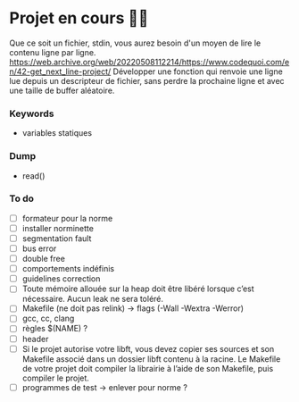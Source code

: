 # Projet en cours 👩‍💻
Que ce soit un fichier, stdin, vous aurez besoin d'un moyen de lire le contenu ligne par ligne. 
https://web.archive.org/web/20220508112214/https://www.codequoi.com/en/42-get_next_line-project/ 
Développer une fonction qui renvoie une ligne lue depuis un descripteur de fichier, sans perdre la prochaine ligne et avec une taille de buffer aléatoire. 

### Keywords
- variables statiques

### Dump
- read()

### To do
- [ ] formateur pour la norme
- [ ] installer norminette
- [ ] segmentation fault
- [ ] bus error
- [ ] double free
- [ ] comportements indéfinis
- [ ] guidelines correction
- [ ] Toute mémoire allouée sur la heap doit être libéré lorsque c’est nécessaire. Aucun leak ne sera toléré.
- [ ] Makefile (ne doit pas relink) -> flags (-Wall -Wextra -Werror)
- [ ] gcc, cc, clang
- [ ] règles $(NAME) ?
- [ ] header
- [ ] Si le projet autorise votre libft, vous devez copier ses sources et son Makefile associé dans un dossier libft contenu à la racine. Le Makefile de votre projet doit compiler la librairie à l’aide de son Makefile, puis compiler le projet.
- [ ] programmes de test -> enlever pour norme ? 
